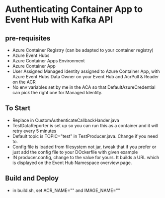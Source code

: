 # Authenticating Container App to Event Hub with Kafka API

## pre-requisites

- Azure Container Registry (can be adapted to your container registry)
- Azure Event Hubs
- Azure Container Apps Environment
- Azure Container App
- User Assigned Managed Identity assigned to Azure Container App, with Azure Event Hubs Data Owner on your Event Hub and AcrPull & Reader on the ACR
- No env variables set by me in the ACA so that DefaultAzureCredential can pick the right one for Managed Identity.

## To Start

- Replace <managedIdentityClientId> in CustomAuthenticateCallbackHander.java
- TestDataReporter is set up so you can run this as a container and it will retry every 5 minutes
- Default topic is TOPIC="test" in TestProducer.java. Change if you need to.
- Config file is loaded from filesystem not jar, tweak that if you prefer or just add the config file to your DOckerfile with given example
- IN producer.config, change <your event hub namespace> to the value for yours. It builds a URL which is displayed on the Event Hub Namespace overview page.

## Build and Deploy

- in build.sh, set ACR_NAME="<my acr name>" and IMAGE_NAME="<app name>"
